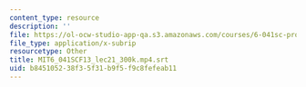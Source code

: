 ```yaml
---
content_type: resource
description: ''
file: https://ol-ocw-studio-app-qa.s3.amazonaws.com/courses/6-041sc-probabilistic-systems-analysis-and-applied-probability-fall-2013/b845105238f35f31b9f5f9c8fefeab11_MIT6_041SCF13_lec21_300k.mp4.vtt
file_type: application/x-subrip
resourcetype: Other
title: MIT6_041SCF13_lec21_300k.mp4.srt
uid: b8451052-38f3-5f31-b9f5-f9c8fefeab11
---
```

